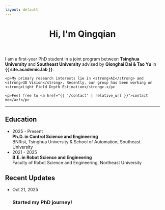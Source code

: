 ```yaml
---
layout: default
---
```


<div class="home">

  <header>
    <h1 class="page-heading">Hi, I'm Qingqian</h1>
  </header>

  <article class="post-content">
    <p>I am a first-year PhD student in a joint program between <strong>Tsinghua University</strong> and <strong>Southeast University</strong> advised by <strong>Qionghai Dai & Tao Yu</strong> in <strong>{{ site.academic.lab }}</strong>.</p>

    <p>My primary research interests lie in <strong>AI</strong> and <strong>3D Vision</strong>. Recently, our group has been working on <strong>Light Field Depth Estimation</strong>.</p>

    <p>Feel free to <a href="{{ '/contact' | relative_url }}">contact me</a>!</p>
  </article>

  <hr />
  <section>
    <h2>Education</h2>
    <ul class="education-list">
      <li>
        <span class="education-period">2025 - Present</span>
        <div class="education-details">
          <strong>Ph.D. in Control Science and Engineering</strong><br>
          BNRist, Tsinghua University & School of Automation, Southeast University
        </div>
      </li>
      <li>
        <span class="education-period">2021 - 2025</span>
        <div class="education-details">
          <strong>B.E. in Robot Science and Engineering</strong><br>
          Faculty of Robot Science and Engineering, Northeast University
        </div>
      </li>
    </ul>
  </section>

  <section>
    <h2>Recent Updates</h2>
    <ul class="post-list">
      <li>
        <span class="post-meta">Oct 21, 2025</span>
        <h3>Started my PhD journey!</h3>
      </li>
      <!-- 您可以继续添加更多动态 -->
    </ul>
  </section>

</div>
